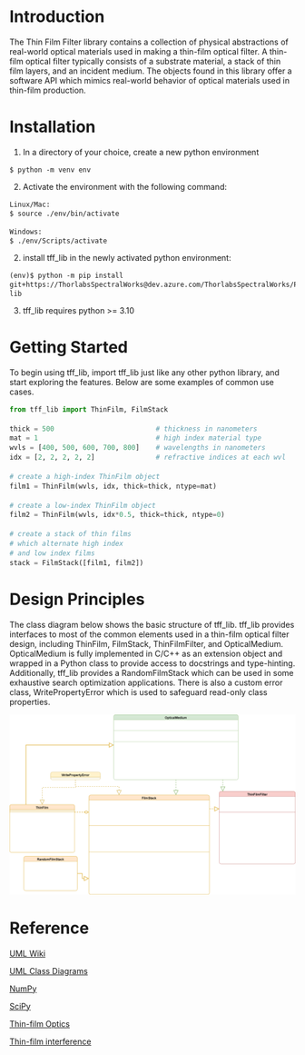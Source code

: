 # Introduction
The Thin Film Filter library contains a collection of physical abstractions
of real-world optical materials used in making a thin-film optical filter.
A thin-film optical filter typically consists of a substrate material,
a stack of thin film layers, and an incident medium. The objects found in this
library offer a software API which mimics real-world behavior of optical
materials used in thin-film production.

# Installation
1. In a directory of your choice, create a new python environment
```console
$ python -m venv env
```

2. Activate the environment with the following command:
```console
Linux/Mac:
$ source ./env/bin/activate

Windows:
$ ./env/Scripts/activate
```

2.	install tff_lib in the newly activated python environment:
```console
(env)$ python -m pip install git+https://ThorlabsSpectralWorks@dev.azure.com/ThorlabsSpectralWorks/Python%20Packages/_git/tff-lib
```
3.	tff_lib requires python >= 3.10

# Getting Started
To begin using tff_lib, import tff_lib just like any other python library, and start exploring the features. Below are some examples of common use cases.
```python
from tff_lib import ThinFilm, FilmStack

thick = 500                         # thickness in nanometers
mat = 1                             # high index material type
wvls = [400, 500, 600, 700, 800]    # wavelengths in nanometers
idx = [2, 2, 2, 2, 2]               # refractive indices at each wvl

# create a high-index ThinFilm object
film1 = ThinFilm(wvls, idx, thick=thick, ntype=mat)

# create a low-index ThinFilm object
film2 = ThinFilm(wvls, idx*0.5, thick=thick, ntype=0)

# create a stack of thin films
# which alternate high index
# and low index films
stack = FilmStack([film1, film2])
```

# Design Principles
The class diagram below shows the basic structure of tff_lib. tff_lib provides interfaces
to most of the common elements used in a thin-film optical filter design, including
ThinFilm, FilmStack, ThinFilmFilter, and OpticalMedium. OpticalMedium is fully implemented in C/C++ as an extension object and wrapped in a Python class to provide access to docstrings and type-hinting. Additionally, tff_lib provides a RandomFilmStack which can be used in some exhaustive search optimization applications. There is also a custom error class, WritePropertyError which is used to safeguard read-only class properties.

![Diagram](./docs/class_diagram.png)

# Reference
[UML Wiki](https://en.wikipedia.org/wiki/Unified_Modeling_Language)

[UML Class Diagrams](https://www.visual-paradigm.com/guide/uml-unified-modeling-language/uml-class-diagram-tutorial/)

[NumPy](https://numpy.org/)

[SciPy](https://scipy.org/)

[Thin-film Optics](https://en.wikipedia.org/wiki/Thin-film_optics)

[Thin-film interference](https://en.wikipedia.org/wiki/Thin-film_interference)